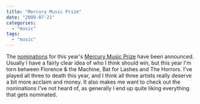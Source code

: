 ```yaml
---
title: "Mercury Music Prize"
date: "2009-07-21"
categories: 
  - "music"
tags: 
  - "music"
---
```


The [nominations](http://news.bbc.co.uk/1/hi/entertainment/8159078.stm) for this year's [Mercury Music Prize](http://www.mercuryprize.com/) have been announced. Usually I have a fairly clear idea of who I think should win, but this year I'm torn between Florence & the Machine, Bat for Lashes and The Horrors. I've played all three to death this year, and I think all three artists really deserve a bit more acclaim and money. It also makes me want to check out the nominations I've not heard of, as generally I end up quite liking everything that gets nominated.
